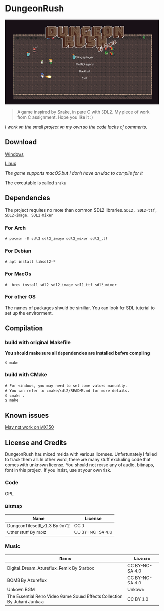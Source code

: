 # DungeonRush
![](screenshot.gif)
>A game inspired by Snake, in pure C with SDL2.
>My piece of work from C assignment. Hope you like it :)

*I work on the small project on my own so the code lacks of comments.*

## Download

[Windows](https://github.com/Rapiz1/DungeonRush/releases/download/v1.0-alpha/DungeonRush-v1.0-alpha-win32.zip)

[Linux](https://github.com/Rapiz1/DungeonRush/releases/download/v1.0-alpha/DungeonRush-v1.0-alpha-linux.zip)

*The game supports macOS but I don't have an Mac to complie for it.*

The executable is called `snake`

## Dependencies
The project requires no more than common SDL2 libraries.
`SDL2, SDL2-ttf, SDL2-image, SDL2-mixer`
### For Arch
```
# pacman -S sdl2 sdl2_image sdl2_mixer sdl2_ttf
```
### For Debian

```
# apt install libsdl2-*
```
### For MacOs

```
#  brew install sdl2 sdl2_image sdl2_ttf sdl2_mixer
```

### For other OS

The names of packages should be similiar. You can look for SDL tutorial to set up the environment.
## Compilation
### build with original Makefile
**You should make sure all dependencies are installed before compiling**
```
$ make
```
### build with CMake
```
# For windows, you may need to set some values manually.
# You can refer to cmake/sdl2/README.md for more details.
$ cmake .
$ make
```

## Known issues
[May not work on MX150](https://github.com/Rapiz1/DungeonRush/issues/4)
## License and Credits
DungeonRush has mixed meida with 
various licenses. Unfortunately I failed to track them all. In other word, there are many stuff excluding code that comes with unknown license. You should not reuse any of audio, bitmaps, font in this project. If you insist, use at your own risk.
### Code
GPL
### Bitmap
|Name|License|
|----|-------|
|DungeonTilesetII_v1.3 By 0x72|CC 0|
|Other stuff By rapiz|CC BY-NC-SA 4.0|
### Music
|Name|License|
|----|-------|
|Digital_Dream_Azureflux_Remix By Starbox|CC BY-NC-SA 4.0|
|BOMB By Azureflux|CC BY-NC-SA 4.0|
|Unkown BGM|Unkown|
|The Essential Retro Video Game Sound Effects Collection By Juhani Junkala |CC BY 3.0|
